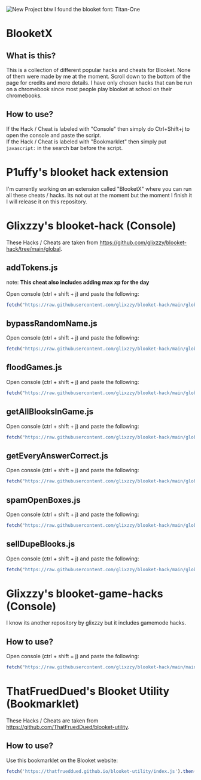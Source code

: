 ![New Project](https://user-images.githubusercontent.com/59119852/142629180-290ce6cc-7690-4534-ba04-216f49ca8273.png)
btw I found the blooket font: Titan-One

# BlooketX

## What is this?

This is a collection of different popular hacks and cheats for Blooket. None of them were made by me at the moment. Scroll down to the bottom of the page for credits and more details. I have only chosen hacks that can be run on a chromebook since most people play blooket at school on their chromebooks.

## How to use?

If the Hack / Cheat is labeled with "Console" then simply do Ctrl+Shift+j to open the console and paste the script. <br>
If the Hack / Cheat is labeled with "Bookmarklet" then simply put `javascript:` in the search bar before the script.

# P1uffy's blooket hack extension

I'm currently working on an extension called "BlooketX" where you can run all these cheats / hacks. Its not out at the moment but the moment I finish it I will release it on this repository.

# Glixzzy's blooket-hack (Console)

These Hacks / Cheats are taken from <https://github.com/glixzzy/blooket-hack/tree/main/global>.

## addTokens.js

note: **This cheat also includes adding max xp for the day**

Open console (ctrl + shift + j) and paste the following:
```js
fetch("https://raw.githubusercontent.com/glixzzy/blooket-hack/main/global/addTokens.js").then((res) => res.text().then((t) => eval(t)))
```

## bypassRandomName.js

Open console (ctrl + shift + j) and paste the following:
```js
fetch("https://raw.githubusercontent.com/glixzzy/blooket-hack/main/global/bypassRandomName.js").then((res) => res.text().then((t) => eval(t)))
```

## floodGames.js

Open console (ctrl + shift + j) and paste the following:
```js
fetch("https://raw.githubusercontent.com/glixzzy/blooket-hack/main/global/floodGames.js").then((res) => res.text().then((t) => eval(t)))
```

## getAllBlooksInGame.js

Open console (ctrl + shift + j) and paste the following:
```js
fetch("https://raw.githubusercontent.com/glixzzy/blooket-hack/main/global/getAllBlooksInGame.js").then((res) => res.text().then((t) => eval(t)))
```

## getEveryAnswerCorrect.js

Open console (ctrl + shift + j) and paste the following:
```js
fetch("https://raw.githubusercontent.com/glixzzy/blooket-hack/main/global/getEveryAnswerCorrect.js").then((res) => res.text().then((t) => eval(t)))
```

## spamOpenBoxes.js

Open console (ctrl + shift + j) and paste the following:
```js
fetch("https://raw.githubusercontent.com/glixzzy/blooket-hack/main/global/spamOpenBoxes.js").then((res) => res.text().then((t) => eval(t)))
```

## sellDupeBlooks.js

Open console (ctrl + shift + j) and paste the following:
```js
fetch("https://raw.githubusercontent.com/glixzzy/blooket-hack/main/global/sellDupeBlooks.js").then((res) => res.text().then((t) => eval(t)))
```
# Glixzzy's blooket-game-hacks (Console)

I know its another repository by glixzzy but it includes gamemode hacks.

## How to use?

Open console (ctrl + shift = j) and paste the following:
```js
fetch("https://raw.githubusercontent.com/glixzzy/blooket-hack/main/main.js").then((res) => res.text().then((t) => eval(t)))
```

# ThatFruedDued's Blooket Utility (Bookmarklet)

These Hacks / Cheats are taken from <https://github.com/ThatFruedDued/blooket-utility>.

## How to use?

Use this bookmarklet on the Blooket website: 
```js
fetch('https://thatfrueddued.github.io/blooket-utility/index.js').then(r=>r.text()).then(t=>(new Function(t))())
```
